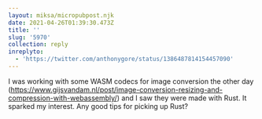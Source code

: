```yaml
---
layout: miksa/micropubpost.njk
date: 2021-04-26T01:39:30.473Z
title: ''
slug: '5970'
collection: reply
inreplyto:
  - 'https://twitter.com/anthonygore/status/1386487814154457090'
---
```

I was working with some WASM codecs for image conversion the other day (https://www.gijsvandam.nl/post/image-conversion-resizing-and-compression-with-webassembly/) and I saw they were made with Rust. It sparked my interest. Any good tips for picking up Rust?[](https://brid.gy/publish/twitter)
